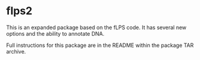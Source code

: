 # flps2
This is an expanded package based on the fLPS code. It has several new options and the ability to annotate DNA. 

Full instructions for this package are in the README within the package TAR archive. 

